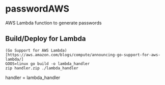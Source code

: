 # passwordAWS
AWS Lambda function to generate passwords

## Build/Deploy for Lambda
~~~~
(Go Support for AWS Lambda)[https://aws.amazon.com/blogs/compute/announcing-go-support-for-aws-lambda/]
GOOS=linux go build -o lambda_handler
zip handler.zip ./lambda_handler
~~~~

handler = lambda_handler
